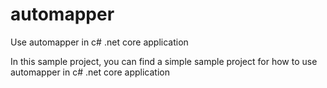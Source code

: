 # automapper
Use automapper in c# .net core application

In this sample project, you can find a simple sample project for how to use automapper in c# .net core application

